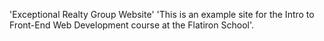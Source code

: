 'Exceptional Realty Group Website'
 'This is an example site for the Intro to Front-End Web Development course at the Flatiron School'.